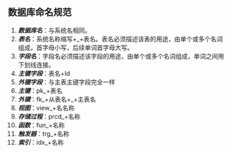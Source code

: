 ## 数据库命名规范

1. ***数据库名***：与系统名相同。
2. ***表名***：系统名称缩写+_+表名。表名必须描述该表的用途，由单个或多个名词组成，首字母小写，后续单词首字母大写。
3. ***字段名***：字段名必须描述该字段的用途，由单个或多个名词组成，单词之间用下划线连接。
4. ***主键字段***：表名+Id
5. ***外键字段***：与主表主键字段完全一样
6. ***主键***：pk_+表名
7. ***外键***：fk_+从表名+_+主表名
8. ***视图***：view_+名名称
9. ***存储过程***：prcd_+名称
10. ***函数***：fun_+名称
11. ***触发器***：trg_+名称
12. ***索引***：idx_+名称